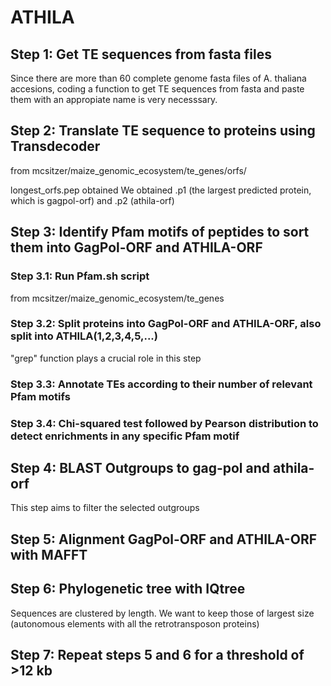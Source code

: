 # ATHILA
## Step 1: Get TE sequences from fasta files
Since there are more than 60 complete genome fasta files of A. thaliana accesions, coding a function to get TE sequences from fasta and paste them with an appropiate name is very necesssary.


## Step 2: Translate TE sequence to proteins using Transdecoder
from mcsitzer/maize_genomic_ecosystem/te_genes/orfs/

longest_orfs.pep obtained
We obtained .p1 (the largest predicted protein, which is gagpol-orf) and .p2 (athila-orf)

  
## Step 3: Identify Pfam motifs of peptides to sort them into GagPol-ORF and ATHILA-ORF
   ### Step 3.1: Run Pfam.sh script
   from mcsitzer/maize_genomic_ecosystem/te_genes
   ### Step 3.2: Split proteins into GagPol-ORF and ATHILA-ORF, also split into ATHILA(1,2,3,4,5,...)
"grep" function plays a crucial role in this step
   ### Step 3.3: Annotate TEs according to their number of relevant Pfam motifs
   ### Step 3.4: Chi-squared test followed by Pearson distribution to detect enrichments in any specific Pfam motif

## Step 4: BLAST Outgroups to gag-pol and athila-orf
This step aims to filter the selected outgroups

## Step 5: Alignment GagPol-ORF and ATHILA-ORF with MAFFT
  
## Step 6: Phylogenetic tree with IQtree
Sequences are clustered by length. We want to keep those of largest size (autonomous elements with all the retrotransposon proteins)
## Step 7: Repeat steps 5 and 6 for a threshold of >12 kb


